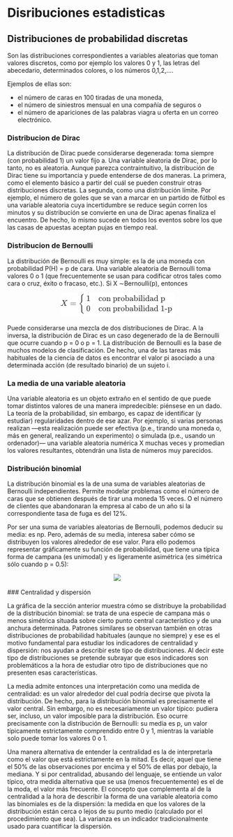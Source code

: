 # Disribuciones estadisticas

## Distribuciones de probabilidad discretas
<p>Son las distribuciones correspondientes a variables aleatorias que toman valores discretos, como por ejemplo los valores 0 y 1, las letras del abecedario, determinados colores, o los números 0,1,2,....</p>

Ejemplos de ellas son:
* el número de caras en 100 tiradas de una moneda,
* el número de siniestros mensual en una compañía de seguros o
* el número de apariciones de las palabras viagra u oferta en un correo electrónico.

### Distribucion de Dirac
<p>La distribución de Dirac puede considerarse degenerada: toma siempre (con probabilidad 1) un valor fijo a. Una variable aleatoria de Dirac, por lo tanto, no es aleatoria. Aunque parezca contraintuitivo, la distribución de Dirac tiene su importancia y puede entenderse de dos maneras. La primera, como el elemento básico a partir del cuál se pueden construir otras distribuciones discretas.
La segunda, como una distribución límite. Por ejemplo, el número de goles que se van a marcar en un partido de fútbol es una variable aleatoria cuya incertidumbre se reduce según corren los minutos y su distribución se convierte en una de Dirac apenas finaliza el encuentro. De hecho, lo mismo sucede en todos los eventos sobre los que las casas de apuestas aceptan pujas en tiempo real.</p>

### Distribucion de Bernoulli
<p>La distribución de Bernoulli es muy simple: es la de una moneda con probabilidad P(H) = p de cara. Una variable aleatoria de Bernoulli toma valores 0 o 1 (que frecuentemente se usan para codificar otros tales como cara o cruz, éxito o fracaso, etc.). Si X ∼Bernoulli(p), entonces</p>

<p align="center">
  <img src="imagen.png" />
</p>

<p>Puede considerarse una mezcla de dos distribuciones de Dirac. A la inversa, la distribución de Dirac es un caso degenerado de la de Bernoulli que ocurre cuando 
p = 0 o p = 1.
La distribución de Bernoulli es la base de muchos modelos de clasificación. De hecho, una de las tareas más habituales de la ciencia de datos es encontrar el valor pi asociado a una determinada acción (de resultado binario) de un sujeto i.</p>

### La media de una variable aleatoria
<p>Una variable aleatoria es un objeto extraño en el sentido de que puede tomar distintos valores de una manera impredecible: piénsese en un dado. La teoría de la probabilidad, sin embargo, es capaz de identificar (y estudiar) regularidades dentro de ese azar. Por ejemplo, si varias personas realizan —esta realización puede ser efectiva (p.e., tirando una moneda o, más en general, realizando un experimento) o simulada (p.e., usando un ordenador)— una variable aleatoria numérica X muchas veces y promedian los valores resultantes, obtendrán una lista de números muy parecidos.</p>

### Distribución binomial
<p>La distribución binomial es la de una suma de variables aleatorias de Bernoulli independientes. Permite modelar problemas como el número de caras que se obtienen después de tirar una moneda 15 veces. O el número de clientes que abandonaran la empresa al cabo de un año si la correspondiente tasa de fuga es del 12%.</p>
<p>Por ser una suma de variables aleatorias de Bernoulli, podemos deducir su media: es np. Pero, además de su media, interesa saber cómo se distribuyen los valores alrededor de ese valor. Para ello podemos representar gráficamente su función de probabilidad, que tiene una típica forma de campana (es unimodal) y es ligeramente asimétrica (es simétrica sólo cuando p = 0.5):</p>

<p align="center">
  <img src="https://datanalytics.com/libro_estadistica/_main_files/figure-html/unnamed-chunk-48-1.png" />
</p>

### Centralidad y dispersión
<p>La gráfica de la sección anterior muestra cómo se distribuye la probabilidad de la distribución binomial: se trata de una especie de campana más o menos simétrica situada sobre cierto punto central característico y de una anchura determinada. Patrones similares se observan también en otras distribuciones de probabilidad habituales (aunque no siempre) y ese es el motivo fundamental para estudiar los indicadores de centralidad y dispersión: nos ayudan a describir este tipo de distribuciones. Al decir este tipo de distribuciones se pretende subrayar que esos indicadores son problemáticos a la hora de estudiar otro tipo de distribuciones que no presenten esas características.</p>
<p>La media admite entonces una interpretación como una medida de centralidad: es un valor alrededor del cual podría decirse que pivota la distribución. De hecho, para la distribución binomial es precisamente el valor central. Sin embargo, no es necesariamente un valor típico: pudiera ser, incluso, un valor imposible para la distribución. Eso ocurre precisamente con la distribución de Bernoulli: su media es p, un valor típicamente estrictamente comprendido entre 0 y 1, mientras la variable solo puede tomar los valores 0 o 1.</p>
<p>Una manera alternativa de entender la centralidad es la de interpretarla como el valor que está estrictamente en la mitad. Es decir, aquel que tiene el 50% de las observaciones por encima y el 50% de ellas por debajo, la mediana. Y si por centralidad, abusando del lenguaje, se entiende un valor típico, otra medida alternativa que se usa (menos frecuentemente) es el de la moda, el valor más frecuente. El concepto que complementa al de la centralidad a la hora de describir la forma de una variable aleatoria como las binomiales es de la dispersión: la medida en que los valores de la distribución están cerca o lejos de su punto medio (calculado por el procedimiento que sea). La varianza es un indicador tradicionalmente usado para cuantificar la dispersión.</p>









   
